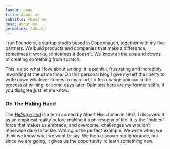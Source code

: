 ```yaml
---
layout: page
title: About me
subtitle: About me
desc: About me
permalink: /about/
---
```


<div class="pretty-links">

<!--<div class="lead lead-about">Some intro text that is eye catching and should put you reader at ease and confident in your skills.
</div>-->

<!--{::nomarkdown} 
<figure class="site-profile">
    <img src="{{ site.baseurl }}/assets/img/profile.png">
</figure>
{:/}-->



I run Founders, a startup studio based in Copenhagen, together with my five partners. We build products and companies that make a difference, sometimes it works, sometimes it doesn't. We know all the ups and downs of creating something from scratch. 

This is also what I love about writing: it is painful, frustrating and incredibly rewarding at the same time. On this personal blog I give myself the liberty to write down whatever comes to my mind, I often change opinion in the process of writing, or some days later. Opinions here are my former self's, if you disagree just let me know.

### On The Hiding Hand 

The *[Hiding Hand](https://en.wikipedia.org/wiki/Hiding_hand_principle)* is a term coined by Albert Hirschman in 1967. I discoverd it as an empirical reality before making it a philosophy of life. It is the "hidden" force that makes us embrace, and overcome, challenges we wouldn't otherwise dare to tackle. Writing is the perfect example. We write when we think we know what we want to say. We then discover our ignorance, but since we are going, it gives us the opportunity to learn something new.  







